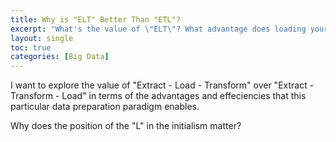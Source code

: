 ```yaml
---
title: Why is "ELT" Better Than "ETL"?
excerpt: "What's the value of \"ELT\"? What advantage does loading your data prior to transforming it bring to the table?"
layout: single
toc: true
categories: [Big Data]
---
```


I want to explore the value of "Extract - Load - Transform" over "Extract - Transform - Load" in terms of the advantages and effeciencies that this particular data preparation paradigm enables.

Why does the position of the "L" in the initialism matter?

